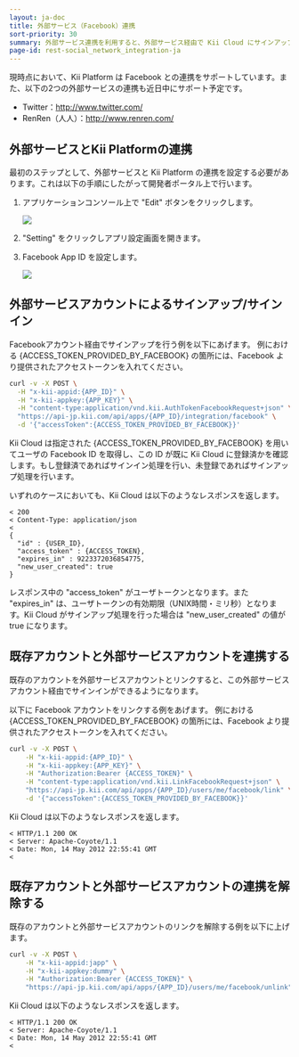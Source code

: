 ```yaml
---
layout: ja-doc
title: 外部サービス（Facebook）連携
sort-priority: 30
summary: 外部サービス連携を利用すると、外部サービス経由で Kii Cloud にサインアップ・サインインすることができます。例えば既に Facebook のアカウントを持つユーザに対して、このアカウント経由でサインアップやサインインを提供する事が可能になります。
page-id: rest-social_network_integration-ja
---
```

現時点において、Kii Platform は Facebook との連携をサポートしています。また、以下の2つの外部サービスの連携も近日中にサポート予定です。

* Twitter：http://www.twitter.com/
* RenRen（人人）：http://www.renren.com/

## 外部サービスとKii Platformの連携

最初のステップとして、外部サービスと Kii Platform の連携を設定する必要があります。これは以下の手順にしたがって開発者ポータル上で行います。

1. アプリケーションコンソール上で "Edit" ボタンをクリックします。

    ![](01.png)

2. "Setting" をクリックしアプリ設定画面を開きます。
3. Facebook App ID を設定します。

    ![](02.png)

## 外部サービスアカウントによるサインアップ/サインイン

Facebookアカウント経由でサインアップを行う例を以下にあげます。
例における {ACCESS\_TOKEN\_PROVIDED\_BY\_FACEBOOK} の箇所には、Facebook より提供されたアクセストークンを入れてください。

```sh
curl -v -X POST \
  -H "x-kii-appid:{APP_ID}" \
  -H "x-kii-appkey:{APP_KEY}" \
  -H "content-type:application/vnd.kii.AuthTokenFacebookRequest+json" \
  "https://api-jp.kii.com/api/apps/{APP_ID}/integration/facebook" \
  -d '{"accessToken":{ACCESS_TOKEN_PROVIDED_BY_FACEBOOK}}'
```

Kii Cloud は指定された {ACCESS\_TOKEN\_PROVIDED\_BY\_FACEBOOK} を用いてユーザの Facebook ID を取得し、この ID が既に Kii Cloud に登録済かを確認します。もし登録済であればサインイン処理を行い、未登録であればサインアップ処理を行います。

いずれのケースにおいても、Kii Cloud は以下のようなレスポンスを返します。

```
< 200
< Content-Type: application/json
<
{
  "id" : {USER_ID},
  "access_token" : {ACCESS_TOKEN},
  "expires_in" : 9223372036854775,
  "new_user_created": true
}
```

レスポンス中の "access\_token" がユーザトークンとなります。また "expires\_in" は、ユーザトークンの有効期限（UNIX時間・ミリ秒）となります。Kii Cloud がサインアップ処理を行った場合は "new\_user\_created" の値が true になります。

## 既存アカウントと外部サービスアカウントを連携する

既存のアカウントを外部サービスアカウントとリンクすると、この外部サービスアカウント経由でサインインができるようになります。

以下に Facebook アカウントをリンクする例をあげます。
例における {ACCESS\_TOKEN\_PROVIDED\_BY\_FACEBOOK} の箇所には、Facebook より提供されたアクセストークンを入れてください。

```sh
curl -v -X POST \
    -H "x-kii-appid:{APP_ID}" \
    -H "x-kii-appkey:{APP_KEY}" \
    -H "Authorization:Bearer {ACCESS_TOKEN}" \
    -H "content-type:application/vnd.kii.LinkFacebookRequest+json" \
    "https://api-jp.kii.com/api/apps/{APP_ID}/users/me/facebook/link" \
    -d '{"accessToken":{ACCESS_TOKEN_PROVIDED_BY_FACEBOOK}}'
```

Kii Cloud は以下のようなレスポンスを返します。

```
< HTTP/1.1 200 OK
< Server: Apache-Coyote/1.1
< Date: Mon, 14 May 2012 22:55:41 GMT
<
```

## 既存アカウントと外部サービスアカウントの連携を解除する

既存のアカウントと外部サービスアカウントのリンクを解除する例を以下に上げます。

```sh
curl -v -X POST \
    -H "x-kii-appid:japp" \
    -H "x-kii-appkey:dummy" \
    -H "Authorization:Bearer {ACCESS_TOKEN}" \
    "https://api-jp.kii.com/api/apps/{APP_ID}/users/me/facebook/unlink"
```

Kii Cloud は以下のようなレスポンスを返します。

```
< HTTP/1.1 200 OK
< Server: Apache-Coyote/1.1
< Date: Mon, 14 May 2012 22:55:41 GMT
<
```
